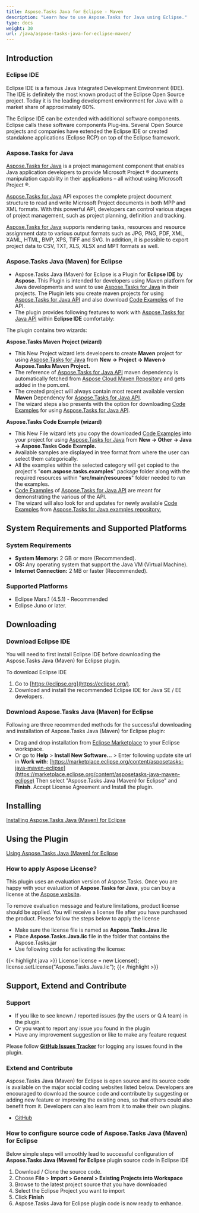 ```yaml
---
title: Aspose.Tasks Java for Eclipse - Maven
description: "Learn how to use Aspose.Tasks for Java using Eclipse."
type: docs
weight: 30
url: /java/aspose-tasks-java-for-eclipse-maven/
---
```


## **Introduction**
### **Eclipse IDE**
Eclipse IDE is a famous Java Integrated Development Environment (IDE). The IDE is definitely the most known product of the Eclipse Open Source project. Today it is the leading development environment for Java with a market share of approximately 60%.

The Eclipse IDE can be extended with additional software components. Eclipse calls these software components Plug-ins. Several Open Source projects and companies have extended the Eclipse IDE or created standalone applications (Eclipse RCP) on top of the Eclipse framework.

### **Aspose.Tasks for Java**
[Aspose.Tasks for Java](https://products.aspose.com/tasks/java) is a project management component that enables Java application developers to provide Microsoft Project ® documents manipulation capability in their applications – all without using Microsoft Project ®.

[Aspose.Tasks for Java](https://products.aspose.com/tasks/java) API exposes the complete project document structure to read and write Microsoft Project documents in both MPP and XML formats. With this powerful API, developers can control various stages of project management, such as project planning, definition and tracking.

[Aspose.Tasks for Java](https://products.aspose.com/tasks/java) supports rendering tasks, resources and resource assignment data to various output formats such as JPG, PNG, PDF, XML, XAML, HTML, BMP, XPS, TIFF and SVG. In addition, it is possible to export project data to CSV, TXT, XLS, XLSX and MPT formats as well.

### **Aspose.Tasks Java (Maven) for Eclipse**
- Aspose.Tasks Java (Maven) for Eclipse is a Plugin for **Eclipse IDE** by **Aspose.** This Plugin is intended for developers using Maven platform for Java developments and want to use [Aspose.Tasks for Java](https://products.aspose.com/tasks/java) in their projects. The Plugin lets you create maven projects for using [Aspose.Tasks for Java API](https://products.aspose.com/tasks/java) and also download [Code Examples](https://github.com/aspose-tasks/Aspose.Tasks-for-Java/tree/master/Examples) of the API.
- The plugin provides following features to work with [Aspose.Tasks for Java API](https://products.aspose.com/tasks/java) within **Eclipse IDE** comfortably:

The plugin contains two wizards:

**Aspose.Tasks Maven Project (wizard)**

- This New Project wizard lets developers to create **Maven** project for using [Aspose.Tasks for Java](https://products.aspose.com/tasks/java) from **New -> Project -> Maven-> Aspose.Tasks Maven Project.**
- The reference of [Aspose.Tasks for Java API](https://products.aspose.com/tasks/java) maven dependency is automatically fetched from [Aspose Cloud Maven Repository](http://maven.aspose.com/artifactory/webapp/home.html?0) and gets added in the pom.xml.
- The created project will always contain most recent available version **Maven** Dependency for [Aspose.Tasks for Java API](https://products.aspose.com/tasks/java).
- The wizard steps also presents with the option for downloading [Code Examples](https://github.com/aspose-tasks/Aspose.Tasks-for-Java/tree/master/Examples) for using [Aspose.Tasks for Java API](https://products.aspose.com/tasks/java).

**Aspose.Tasks Code Example (wizard)**

- This New File wizard lets you copy the downloaded [Code Examples](https://github.com/aspose-tasks/Aspose.Tasks-for-Java/tree/master/Examples) into your project for using [Aspose.Tasks for Java](https://products.aspose.com/tasks/java) from **New -> Other -> Java -> Aspose.Tasks Code Example.**
- Available samples are displayed in tree format from where the user can select them categorically.
- All the examples within the selected category will get copied to the project's "**com.aspose.tasks.examples**" package folder along with the required resources within "**src/main/resources**" folder needed to run the examples.
- [Code Examples](https://github.com/aspose-tasks/Aspose.Tasks-for-Java/tree/master/Examples) of [Aspose.Tasks for Java API](https://products.aspose.com/tasks/java) are meant for demonstrating the various of the API.
- The wizard will also look for and updates for newly available [Code Examples](https://github.com/aspose-tasks/Aspose.Tasks-for-Java/tree/master/Examples) from [Aspose.Tasks for Java examples repository.](https://github.com/aspose-tasks/Aspose.Tasks-for-Java/tree/master/Examples)

## **System Requirements and Supported Platforms**

### **System Requirements**
- **System Memory:** 2 GB or more (Recommended).
- **OS:** Any operating system that support the Java VM (Virtual Machine).
- **Internet Connection:** 2 MB or faster (Recommended).

### **Supported Platforms**
- Eclipse Mars.1 (4.5.1) - Recommended
- Eclipse Juno or later.

## **Downloading**

### **Download Eclipse IDE**
You will need to first install Eclipse IDE before downloading the Aspose.Tasks Java (Maven) for Eclipse plugin.

To download Eclipse IDE

1. Go to [https://eclipse.org](https://eclipse.org/).
2. Download and install the recommended Eclipse IDE for Java SE / EE developers.

### **Download Aspose.Tasks Java (Maven) for Eclipse**
Following are three recommended methods for the successful downloading and installation of Aspose.Tasks Java (Maven) for Eclipse plugin:

- Drag and drop installation from [Eclipse Marketplace](https://marketplace.eclipse.org/content/asposetasks-java-maven-eclipse) to your Eclipse workspace.
- Or go to **Help** > **Install New Software...** > Enter following update site url in **Work with**:
  [https://marketplace.eclipse.org/content/asposetasks-java-maven-eclipse](https://marketplace.eclipse.org/content/asposetasks-java-maven-eclipse)
  Then select "Aspose.Tasks Java (Maven) for Eclipse" and **Finish**. Accept License Agreement and Install the plugin.

## **Installing**

[Installing Aspose.Tasks Java (Maven) for Eclipse](https://docs.aspose.com/tasks/java/installing-and-using-aspose-tasks-java-for-eclipse-maven/#InstallingandUsingAspose.TasksJavaforEclipse-Maven-Installing)

## **Using the Plugin**

[Using Aspose.Tasks Java (Maven) for Eclipse](https://docs.aspose.com/tasks/java/installing-and-using-aspose-tasks-java-for-eclipse-maven/#InstallingandUsingAspose.TasksJavaforEclipse-Maven-Using)

### **How to apply Aspose License?**
This plugin uses an evaluation version of Aspose.Tasks. Once you are happy with your evaluation of **Aspose.Tasks for Java**, you can buy a license at the [Aspose website](https://purchase.aspose.com/buy).

To remove evaluation message and feature limitations, product license should be applied. You will receive a license file after you have purchased the product. Please follow the steps below to apply the license

- Make sure the license file is named as **Aspose.Tasks.Java.lic**
- Place **Aspose.Tasks.Java.lic** file in the folder that contains the Aspose.Tasks.jar
- Use following code for activating the license: 

{{< highlight java >}}
License license = new License();
license.setLicense("Aspose.Tasks.Java.lic");
{{< /highlight >}}

## **Support, Extend and Contribute**
### **Support**
- If you like to see known / reported issues (by the users or Q.A team) in the plugin.
- Or you want to report any issue you found in the plugin
- Have any improvement suggestion or like to make any feature request

Please follow [**GitHub Issues Tracker**](https://github.com/aspose-tasks/Aspose.Tasks-for-Java/issues) for logging any issues found in the plugin.

### **Extend and Contribute**
Aspose.Tasks Java (Maven) for Eclipse is open source and its source code is available on the major social coding websites listed below. Developers are encouraged to download the source code and contribute by suggesting or adding new feature or improving the existing ones, so that others could also benefit from it. Developers can also learn from it to make their own plugins.

- [GitHub](https://github.com/aspose-tasks/Aspose.Tasks-for-Java/tree/master/Plugins/Aspose.Tasks%20Java%20(Maven)%20for%20Eclipse)

### **How to configure source code of Aspose.Tasks Java (Maven) for Eclipse**
Below simple steps will smoothly lead to successful configuration of **Aspose.Tasks Java (Maven) for Eclipse** plugin source code in Eclipse IDE

1. Download / Clone the source code.
2. Choose **File** > **Import > General > Existing Projects into Workspace**
3. Browse to the latest project source that you have downloaded
4. Select the Eclipse Project you want to import
5. Click **Finish**
6. Aspose.Tasks Java for Eclipse plugin code is now ready to enhance.
